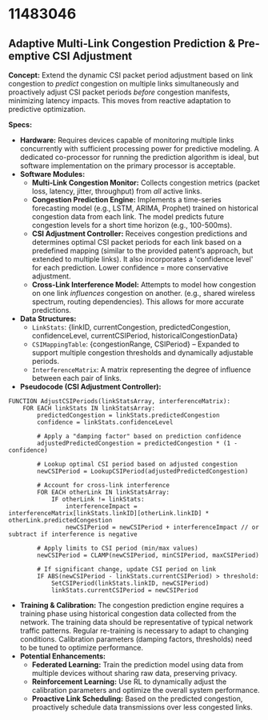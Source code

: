# 11483046

## Adaptive Multi-Link Congestion Prediction & Pre-emptive CSI Adjustment

**Concept:** Extend the dynamic CSI packet period adjustment based on link congestion to *predict* congestion on multiple links simultaneously and proactively adjust CSI packet periods *before* congestion manifests, minimizing latency impacts. This moves from reactive adaptation to predictive optimization.

**Specs:**

*   **Hardware:** Requires devices capable of monitoring multiple links concurrently with sufficient processing power for predictive modeling. A dedicated co-processor for running the prediction algorithm is ideal, but software implementation on the primary processor is acceptable.
*   **Software Modules:**
    *   **Multi-Link Congestion Monitor:** Collects congestion metrics (packet loss, latency, jitter, throughput) from *all* active links.
    *   **Congestion Prediction Engine:** Implements a time-series forecasting model (e.g., LSTM, ARIMA, Prophet) trained on historical congestion data from each link. The model predicts future congestion levels for a short time horizon (e.g., 100-500ms).
    *   **CSI Adjustment Controller:** Receives congestion predictions and determines optimal CSI packet periods for each link based on a predefined mapping (similar to the provided patent’s approach, but extended to multiple links).  It also incorporates a 'confidence level' for each prediction. Lower confidence = more conservative adjustment.
    *   **Cross-Link Interference Model:** Attempts to model how congestion on one link *influences* congestion on another.  (e.g., shared wireless spectrum, routing dependencies). This allows for more accurate predictions.
*   **Data Structures:**
    *   `LinkStats`: {linkID, currentCongestion, predictedCongestion, confidenceLevel, currentCSIPeriod, historicalCongestionData}
    *   `CSIMappingTable`: {congestionRange, CSIPeriod} – Expanded to support multiple congestion thresholds and dynamically adjustable periods.
    *   `InterferenceMatrix`: A matrix representing the degree of influence between each pair of links.
*   **Pseudocode (CSI Adjustment Controller):**

```
FUNCTION AdjustCSIPeriods(linkStatsArray, interferenceMatrix):
    FOR EACH linkStats IN linkStatsArray:
        predictedCongestion = linkStats.predictedCongestion
        confidence = linkStats.confidenceLevel

        # Apply a "damping factor" based on prediction confidence
        adjustedPredictedCongestion = predictedCongestion * (1 - confidence)

        # Lookup optimal CSI period based on adjusted congestion
        newCSIPeriod = LookupCSIPeriod(adjustedPredictedCongestion)

        # Account for cross-link interference
        FOR EACH otherLink IN linkStatsArray:
            IF otherLink != linkStats:
                interferenceImpact = interferenceMatrix[linkStats.linkID][otherLink.linkID] * otherLink.predictedCongestion
                newCSIPeriod = newCSIPeriod + interferenceImpact // or subtract if interference is negative

        # Apply limits to CSI period (min/max values)
        newCSIPeriod = CLAMP(newCSIPeriod, minCSIPeriod, maxCSIPeriod)

        # If significant change, update CSI period on link
        IF ABS(newCSIPeriod - linkStats.currentCSIPeriod) > threshold:
            SetCSIPeriod(linkStats.linkID, newCSIPeriod)
            linkStats.currentCSIPeriod = newCSIPeriod
```

*   **Training & Calibration:** The congestion prediction engine requires a training phase using historical congestion data collected from the network. The training data should be representative of typical network traffic patterns. Regular re-training is necessary to adapt to changing conditions. Calibration parameters (damping factors, thresholds) need to be tuned to optimize performance.
*   **Potential Enhancements:**
    *   **Federated Learning:** Train the prediction model using data from multiple devices without sharing raw data, preserving privacy.
    *   **Reinforcement Learning:** Use RL to dynamically adjust the calibration parameters and optimize the overall system performance.
    *   **Proactive Link Scheduling:** Based on the predicted congestion, proactively schedule data transmissions over less congested links.